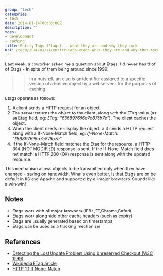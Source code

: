```yaml
---
group: "tech"
categories:
- tech
date: 2014-01-14T00:00:00Z
description: ""
tags:
- development
- caching
title: Entity Tags (Etags)... what they are and why they rock
url: /tech/2014/01/14/entity-tags-etags-what-they-are-and-why-they-rock/
---
```


Last week, a coworker asked me a question about Etags. I'd never heard of of Etags - in spite of them being around since 1999! 

>>In a nutshell, an etag is an identifier assigned to a specific version of a hosted object by a webserver - for the purposes of caching.

Etags operate as follows:

1. A client sends a HTTP request for an object.
2. The server returns the object to the client, along with the ETag value (as an Etag field, eg: <i>ETag: "686897696a7c876b7e"</i>). The client caches the object.
3. When the client needs re-display the object, a it sends a HTTP request along with a If-None-Match field, eg: <i>If-None-Match: "686897696a7c876b7e"</i>. 
4. If the If-None-Match field matches the Etag for the resource, a HTTP 304 (NOT MODIFIED) response is sent. If the If-None-Match field does not match, a HTTP 200 (OK) response is sent along with the updated resource.


<p>This mechanism allows objects to be transmitted only when they have changed - saving on bandwidth. What's even better, is that Etags are on be default in IIS and Apache and supported by all major browsers. Sounds like a win-win!</p>

## Notes

- Etags work with all major browsers (IE8+,FF,Chrome,Safari)
- Etags work along side other cache headers (such as expiry)
- Etags are usually generated based on timestamps
- Etags can be used as a tracking mechanism


## References
   
- [Detecting the Lost Update Problem Using Unreserved Checkout (W3C 1999)](http://www.w3.org/1999/04/Editing/#2)
- [Wikipedia ETag article](http://en.wikipedia.org/wiki/HTTP_ETag)
- [HTTP 1.1 If-None-Match](http://www.w3.org/Protocols/rfc2616/rfc2616-sec14.html)
